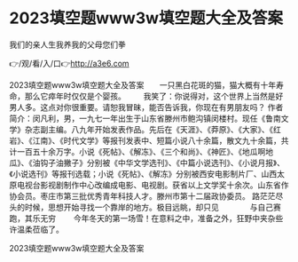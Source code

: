 # 2023填空题www3w填空题大全及答案
我们的亲人生我养我的父母您们拳

👉/观/看/入/口👉http://a3e6.com

2023填空题www3w填空题大全及答案　　一只黑白花斑的猫，猫大概有十年寿命，那么它瘁年时仅仅是个婴孩。
　　我笑了：你说得对，这个世界上当然是好男人多。这点对你很重要。请恕我冒昧，能否告诉我，你现在有男朋友吗？
作者简介：闵凡利，男，一九七一年出生于山东省滕州市鲍沟镇闵楼村。现任《鲁南文学》杂志副主编。八九年开始发表作品。先后在《天涯》、《莽原》、《大家》、《红岩》、《江南》、《时代文学》等报刊发表中、短篇小说八十余篇，散文九十余篇，共计一百五十余万字。小说《死帖》、《解冻》、《三个和尚》、《神匠》、《地瓜啊地瓜》、《油钩子油撇子》分别被《中华文学选刊》、《中篇小说选刊》、《小说月报》、《小说选刊》等报刊选载；小说《死帖》、《解冻》分别被西安电影制片厂、山西太原电视台影视剧制作中心改编成电影、电视剧。获省以上文学奖十余次。山东省作协会员。枣庄市第三批优秀青年科技人才。滕州市第十二届政协委员。
路茫茫尽头的时候，思想开始寻找一个靠岸的地方。极目远眺，却只见　　　　与自己赛跑，其乐无穷
　　今年冬天的第一场雪！在意料之中，准备之外，狂野中夹杂些许温柔莅临了。

2023填空题www3w填空题大全及答案

